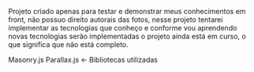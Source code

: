 Projeto criado apenas para testar e demonstrar meus conhecimentos em front, não possuo direito autorais das fotos, nesse projeto tentarei implementar as tecnologias que conheço e conforme vou aprendendo novas tecnologias serão implementadas o projeto ainda está em curso, o que significa que não está completo.

Masonry.js Parallax.js <- Bibliotecas utilizadas




